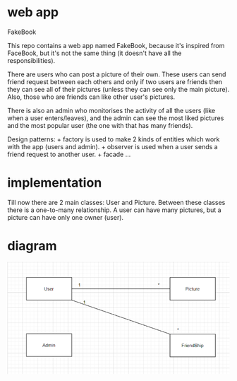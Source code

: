 # web app

FakeBook

This repo contains a web app named FakeBook, because it's inspired from FaceBook, but it's not the same thing (it doesn't have all the responsibilities).

There are users who can post a picture of their own. These users can send friend request between each others and only if two users are friends then they can see all of their pictures (unless they can see only the main picture). Also, those who are friends can like other user's pictures.

There is also an admin who monitorises the activity of all the users (like when a user enters/leaves), and the admin can see the most liked pictures and the most popular user (the one with that has many friends).

Design patterns:  + factory is used to make 2 kinds of entities which work with the app (users and admin). 
                  + observer is used when a user sends a friend request to another user.
                  + facade ...


# implementation

Till now there are 2 main classes: User and Picture. Between these classes there is a one-to-many relationship. A user can have many pictures, but a picture can have only one owner (user).

# diagram
<img src="diagram.png"
     alt="diag"
     style="float: left; margin-right: 10px;" />
